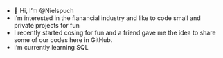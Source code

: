 - 👋 Hi, I’m @Nielspuch
- I’m interested in the fianancial industry and like to code small and private projects for fun
- I recently started cosing for fun and a friend gave me the idea to share some of our codes here in GitHub.
- I’m currently learning SQL 



<!---
Nielspuch/Nielspuch is a ✨ special ✨ repository because its `README.md` (this file) appears on your GitHub profile.
You can click the Preview link to take a look at your changes.
--->
